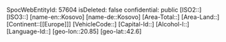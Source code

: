 ﻿---
location: [42.6,20.85]
type: Country
tags:
- geo/Country
---
SpocWebEntityId: 57604
isDeleted: false
confidential: public
[ISO2::]
[ISO3::]
[name-en::Kosovo]
[name-de::Kosovo]
[Area-Total::]
[Area-Land::]
[Continent::[[Europe]]]
[VehicleCode::]
[Capital-Id::]
[Alcohol-l::]
[Language-Id::]
[geo-lon::20.85]
[geo-lat::42.6]

